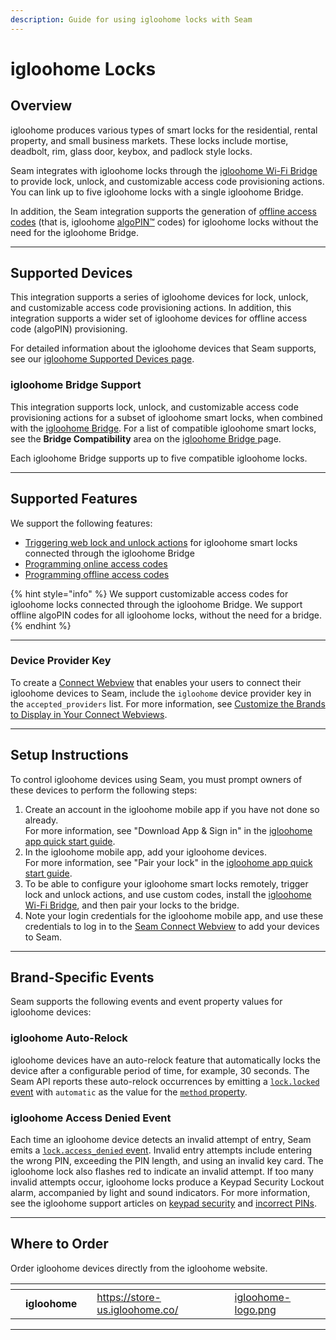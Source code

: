 ```yaml
---
description: Guide for using igloohome locks with Seam
---
```


# igloohome Locks

## Overview

igloohome produces various types of smart locks for the residential, rental property, and small business markets. These locks include mortise, deadbolt, rim, glass door, keybox, and padlock style locks.

Seam integrates with igloohome locks through the [igloohome Wi-Fi Bridge](https://www.igloohome.co/en-US/products/bridge) to provide lock, unlock, and customizable access code provisioning actions. You can link up to five igloohome locks with a single igloohome Bridge.

In addition, the Seam integration supports the generation of [offline access codes](../device-and-system-integration-guides/igloohome-locks/creating-igloohome-offline-access-codes.md) (that is, igloohome [algoPIN™](https://www.igloohome.co/en-US/how-it-works) codes) for igloohome locks without the need for the igloohome Bridge.

***

## Supported Devices

This integration supports a series of igloohome devices for lock, unlock, and customizable access code provisioning actions. In addition, this integration supports a wider set of igloohome devices for offline access code (algoPIN) provisioning.

For detailed information about the igloohome devices that Seam supports, see our [igloohome Supported Devices page](https://www.seam.co/manufacturers/igloohome).

### igloohome Bridge Support

This integration supports lock, unlock, and customizable access code provisioning actions for a subset of igloohome smart locks, when combined with the [igloohome Bridge](https://www.igloohome.co/en-US/products/bridge). For a list of compatible igloohome smart locks, see the **Bridge Compatibility** area on the [igloohome Bridge ](https://www.igloohome.co/en-US/products/bridge)page.

Each igloohome Bridge supports up to five compatible igloohome locks.

***

## Supported Features

We support the following features:

* [Triggering web lock and unlock actions](../products/smart-locks/lock-and-unlock.md) for igloohome smart locks connected through the igloohome Bridge
* [Programming online access codes](../products/smart-locks/access-codes/)
* [Programming offline access codes](../products/smart-locks/access-codes/offline-access-codes.md)

{% hint style="info" %}
We support customizable access codes for igloohome locks connected through the igloohome Bridge. We support offline algoPIN codes for all igloohome locks, without the need for a bridge.
{% endhint %}

***

### Device Provider Key

To create a [Connect Webview](../core-concepts/connect-webviews/) that enables your users to connect their igloohome devices to Seam, include the `igloohome` device provider key in the `accepted_providers` list. For more information, see [Customize the Brands to Display in Your Connect Webviews](../core-concepts/connect-webviews/customizing-connect-webviews.md#customize-the-brands-to-display-in-your-connect-webviews).

***

## Setup Instructions

To control igloohome devices using Seam, you must prompt owners of these devices to perform the following steps:

1. Create an account in the igloohome mobile app if you have not done so already.\
   For more information, see "Download App & Sign in" in the [igloohome app quick start guide](https://support.igloohome.co/support/solutions/articles/35000183120-igloohome-app-quick-start-guide).
2. In the igloohome mobile app, add your igloohome devices.\
   For more information, see "Pair your lock" in the [igloohome app quick start guide](https://support.igloohome.co/support/solutions/articles/35000183120-igloohome-app-quick-start-guide).
3. To be able to configure your igloohome smart locks remotely, trigger lock and unlock actions, and use custom codes, install the [igloohome Wi-Fi Bridge](https://www.igloohome.co/en-US/products/bridge), and then pair your locks to the bridge.
4. Note your login credentials for the igloohome mobile app, and use these credentials to log in to the [Seam Connect Webview](../core-concepts/connect-webviews/) to add your devices to Seam.

***

## Brand-Specific Events

Seam supports the following events and event property values for igloohome devices:

### igloohome Auto-Relock

igloohome devices have an auto-relock feature that automatically locks the device after a configurable period of time, for example, 30 seconds. The Seam API reports these auto-relock occurrences by emitting a [`lock.locked` event](../api-clients/events/#event-types) with `automatic` as the value for the [`method` property](../api-clients/events/#lock-events).

### igloohome Access Denied Event

Each time an igloohome device detects an invalid attempt of entry, Seam emits a [`lock.access_denied` event](../api-clients/events/#event-types). Invalid entry attempts include entering the wrong PIN, exceeding the PIN length, and using an invalid key card. The igloohome lock also flashes red to indicate an invalid attempt. If too many invalid attempts occur, igloohome locks produce a Keypad Security Lockout alarm, accompanied by light and sound indicators. For more information, see the igloohome support articles on [keypad security](https://support.igloohome.co/support/solutions/articles/35000169627-keypad-security-lockout-activated-and-deactivated) and [incorrect PINs](https://support.igloohome.co/support/solutions/articles/35000169625-incorrect-pin).

***

## Where to Order

Order igloohome devices directly from the igloohome website.

<table data-view="cards"><thead><tr><th></th><th></th><th></th><th data-hidden data-card-target data-type="content-ref"></th><th data-hidden data-card-cover data-type="files"></th></tr></thead><tbody><tr><td></td><td><strong>igloohome</strong></td><td></td><td><a href="https://store-us.igloohome.co/">https://store-us.igloohome.co/</a></td><td><a href="../.gitbook/assets/igloohome-logo.png">igloohome-logo.png</a></td></tr></tbody></table>

***
